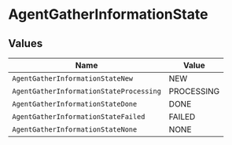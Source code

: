 # AgentGatherInformationState


## Values

| Name                                    | Value                                   |
| --------------------------------------- | --------------------------------------- |
| `AgentGatherInformationStateNew`        | NEW                                     |
| `AgentGatherInformationStateProcessing` | PROCESSING                              |
| `AgentGatherInformationStateDone`       | DONE                                    |
| `AgentGatherInformationStateFailed`     | FAILED                                  |
| `AgentGatherInformationStateNone`       | NONE                                    |